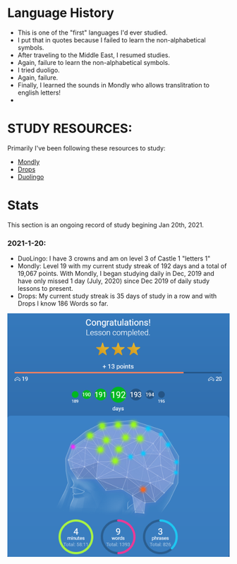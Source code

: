 # Language History
* This is one of the "first" languages I'd ever studied. 
* I put that in quotes because I failed to learn the non-alphabetical symbols. 
* After traveling to the Middle East, I resumed studies. 
* Again, failure to learn the non-alphabetical symbols. 
* I tried duoligo.  
* Again, failure. 
* Finally, I learned the sounds in Mondly who allows translitration to english letters! 
* 

# STUDY RESOURCES:
Primarily I've been following these resources to study: 
* [Mondly](https://app.mondly.com/home) 
* [Drops](https://app.languagedrops.com/) 
* [Duolingo](https://www.duolingo.com/profile/EO4wellnes) 

# Stats
This section is an ongoing record of study begining Jan 20th, 2021. 

### 2021-1-20:
* DuoLingo:  I have 3 crowns and am on level 3 of Castle 1 "letters 1" 
* Mondly: Level 19 with my current study streak of 192 days and a total of 19,067 points. With Mondly, I began studying daily in Dec, 2019 and have only missed 1 day (July, 2020) since Dec 2019 of daily study lessons to present. 
* Drops: My current study streak is 35 days of study in a row and with Drops I know 186 Words so far. 

![Current-mondly-stats](https://github.com/EO4wellness/T-I-L/blob/main/polyglot/la-otra/%E3%83%98%E3%83%96%E3%83%A9%E3%82%A4%E8%AA%9E/Images/2021-01-21_mondly_stats.png)
